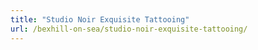 ```yaml
---
title: "Studio Noir Exquisite Tattooing"
url: /bexhill-on-sea/studio-noir-exquisite-tattooing/
---
```

